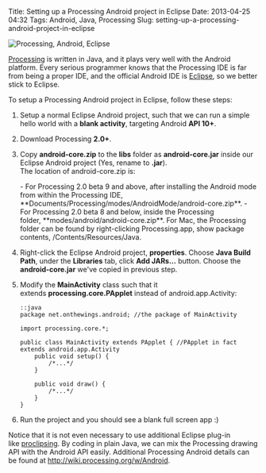 Title: Setting up a Processing Android project in Eclipse
Date: 2013-04-25 04:32
Tags: Android, Java, Processing
Slug: setting-up-a-processing-android-project-in-eclipse

![Processing, Android, Eclipse][]

[Processing][] is written in Java, and it plays very well with the
Android platform. Every serious programmer knows that the Processing IDE
is far from being a proper IDE, and the official Android IDE
is [Eclipse][], so we better stick to Eclipse.

To setup a Processing Android project in Eclipse, follow these steps:

1.  Setup a normal Eclipse Android
    project, such that we can run a simple hello world with a **blank
    activity**, targeting Android **API 10+**.
2.  Download Processing **2.0+**.
3.  Copy **android-core.zip** to the **libs** folder as
    **android-core.jar** inside our Eclipse Android project (Yes, rename
    to **.jar**).  
    The location of android-core.zip is:
    </p>
    -   For Processing 2.0 beta 9 and above, after installing the
        Android mode from within the Processing IDE,
        **Documents/Processing/modes/AndroidMode/android-core.zip**.
    -   For Processing 2.0 beta 8 and below, inside the Processing
        folder, **modes/android/android-core.zip**. For Mac, the
        Processing folder can be found by right-clicking Processing.app,
        show package contents, /Contents/Resources/Java.

4.  Right-click the Eclipse Android project, **properties**. Choose
    **Java Build Path**, under the **Libraries** tab, click **Add
    JARs...** button. Choose the **android-core.jar** we've copied in
    previous step.
5.  Modify the **MainActivity** class such that it
    extends **processing.core.PApplet** instead of android.app.Activity:
    
        ::java
        package net.onthewings.android; //the package of MainActivity

        import processing.core.*;

        public class MainActivity extends PApplet { //PApplet in fact extends android.app.Activity
            public void setup() {
                /*...*/
            }

            public void draw() {
                /*...*/
            }
        }

6.  Run the project and you should see a blank full screen app :)

Notice that it is not even necessary to use additional Eclipse plug-in
like [proclipsing][]. By coding in plain Java, we can mix the Processing
drawing API with the Android API easily. Additional Processing
Android details can be found at <http://wiki.processing.org/w/Android>.

  [Processing, Android, Eclipse]: /files/2013/android_processing_eclipse.png
  [Processing]: http://processing.org/
  [Eclipse]: http://www.eclipse.org/
  [proclipsing]: https://code.google.com/p/proclipsing/
